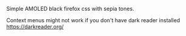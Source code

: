 Simple AMOLED black firefox css with sepia tones.

Context menus might not work if you don't have dark reader installed https://darkreader.org/

